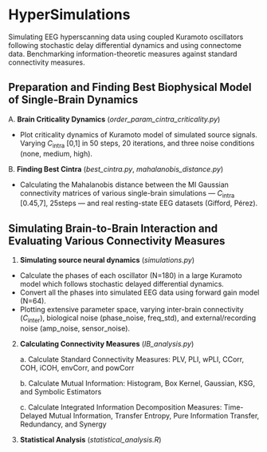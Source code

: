 # HyperSimulations
Simulating EEG hyperscanning data using coupled Kuramoto oscillators following stochastic delay differential dynamics and using connectome data. Benchmarking information-theoretic measures against standard connectivity measures.

## Preparation and Finding Best Biophysical Model of Single-Brain Dynamics 

A. **Brain Criticality Dynamics** (*order_param_cintra_criticality.py*)
- Plot criticality dynamics of Kuramoto model of simulated source signals. Varying $C_{\text{intra}}$ [0,1] in 50 steps, 20 iterations, and three noise conditions (none, medium, high).

B. **Finding Best Cintra** (*best_cintra.py*, *mahalanobis_distance.py*)
- Calculating the Mahalanobis distance between the MI Gaussian connectivity matrices of various single-brain simulations — $C_{\text{intra}}$ [0.45,7], 25steps — and real resting-state EEG datasets (Gifford, Pérez).


## Simulating Brain-to-Brain Interaction and Evaluating Various Connectivity Measures

1. **Simulating source neural dynamics** (*simulations.py*)
- Calculate the phases of each oscillator (N=180) in a large Kuramoto model which follows stochastic delayed differential dynamics.
- Convert all the phases into simulated EEG data using forward gain model (N=64).
- Plotting extensive parameter space, varying inter-brain connectivity ($C_{\text{inter}}$), biological noise (phase_noise, freq_std), and external/recording noise (amp_noise, sensor_noise).

2. **Calculating Connectivity Measures** (*IB_analysis.py*)

   a. Calculate Standard Connectivity Measures: PLV, PLI, wPLI, CCorr, COH, iCOH, envCorr, and powCorr
   
   b. Calculate Mutual Information: Histogram, Box Kernel, Gaussian, KSG, and Symbolic Estimators 
   
   c. Calculate Integrated Information Decomposition Measures: Time-Delayed Mutual Information, Transfer Entropy, Pure Information Transfer, Redundancy, and Synergy 
   

3. **Statistical Analysis** (*statistical_analysis.R*)
